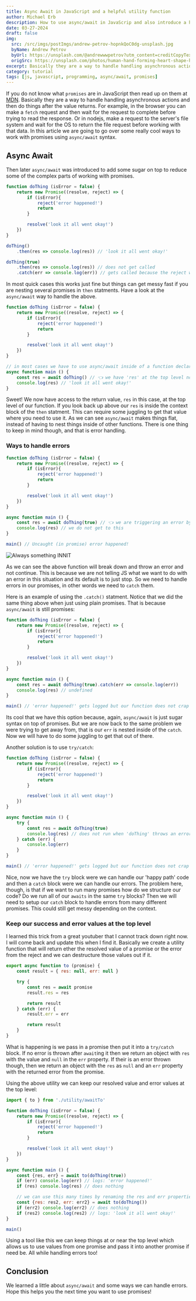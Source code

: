 ```yaml
---
title: Async Await in JavaScript and a helpful utility function
author: Michael Erb
description: How to use async/await in JavaScrip and also introduce a helpful utility function to work with promises
date: 03-27-2024
draft: false
img:
  src: /src/imgs/postImgs/andrew-petrov-hopnkQoC0dg-unsplash.jpg
  byName: Andrew Petrov
  byUrl: https://unsplash.com/@andrewwwpetrov?utm_content=creditCopyText&utm_medium=referral&utm_source=unsplash
  origSrc: https://unsplash.com/photos/human-hand-forming-heart-shape-hopnkQoC0dg?utm_content=creditCopyText&utm_medium=referral&utm_source=unsplash
excerpt: Basically they are a way to handle handling asynchronous actions and then do things after the value returns. For example, in the browser you can make a fetch request and then wait for the request to complete before trying to read the response. Or in nodejs, make a request to the server's file system and wait for the OS to return the file request before working with that data. In this article we are going to go over some really cool ways to work with promises using async/await syntax. Async Await was introduced to add some sugar on top to reduce some of the complex parts of working with promises.
category: tutorial
tags: [js, javascript, programming, async/await, promises]
---
```


If you do not know what `promises` are in JavaScript then read up on them at <a href="https://developer.mozilla.org/en-US/docs/Web/JavaScript/Reference/Global_Objects/Promise" target="_blank">MDN</a>. Basically they are a way to handle handling asynchronous actions and then do things after the value returns. For example, in the browser you can make a `fetch` request and then wait for the request to complete before trying to read the response. Or in nodejs, make a request to the server's file system and wait for the OS to return the file request before working with that data. In this article we are going to go over some really cool ways to work with promises using `async/await` syntax.

## Async Await

Then later `async/await` was introduced to add some sugar on top to reduce some of the complex parts of working with promises.

```javascript
function doThing (isError = false) {
	return new Promise((resolve, reject) => {
		if (isError){
			reject('error happened!')
			return
		}

		resolve('look it all went okay!')
	})
}

doThing()
	.then(res => console.log(res)) // 'look it all went okay!'

doThing(true)
	.then(res => console.log(res)) // does not get called
	.catch(err => console.log(err)) // gets called because the reject was called in the promise 'error happened!'
```

In most quick cases this works just fine but things can get messy fast if you are nesting several promises in `then` statments. Have a look at the `async/await` way to handle the above.

```javascript
function doThing (isError = false) {
	return new Promise((resolve, reject) => {
		if (isError){
			reject('error happened!')
			return
		}

		resolve('look it all went okay!')
	})
}

// in most cases we have to use async/await inside of a function declared as an async function untill we get more 'top level await' support
async function main () {
	const res = await doThing() // 👈 we have 'res' at the top level now instead of nested
	console.log(res) // 'look it all went okay!'
}
```

Sweet! We now have access to the return value, `res` in this case, at the top level of our function. If you look back up above our `res` is inside the context block of the `then` statment. This can require some juggling to get that value where you need to use it. As we can see `async/await` makes things flat, instead of having to nest things inside of other functions. There is one thing to keep in mind though, and that is error handling.

### Ways to handle errors

```javascript
function doThing (isError = false) {
	return new Promise((resolve, reject) => {
		if (isError){
			reject('error happened!')
			return
		}

		resolve('look it all went okay!')
	})
}

async function main () {
	const res = await doThing(true) // 👈 we are triggering an error by passing 'true'
	console.log(res) // we do not get to this
}

main() // Uncaught (in promise) error happened!
```

![Always something INNIT](@imgs/postImgs/always-something-grumpy-cat-meme.jpg)

As we can see the above function will break down and throw an error and not continue. This is because we are not telling JS what we want to do with an error in this situation and its default is to just stop. So we need to handle errors in our promises, in other words we need to `catch` them.

Here is an example of using the `.catch()` statment. Notice that we did the same thing above when just using plain promises. That is because `async/await` is still promises:

```javascript
function doThing (isError = false) {
	return new Promise((resolve, reject) => {
		if (isError){
			reject('error happened!')
			return
		}

		resolve('look it all went okay!')
	})
}

async function main () {
	const res = await doThing(true).catch(err => console.log(err))
	console.log(res) // undefined
}

main() // 'error happened!' gets logged but our function does not crap out
```

Its cool that we have this option because, again, `async/await` is just sugar syntax on top of promises. But we are now back to the same problem we were trying to get away from, that is our `err` is nested inside of the `catch`. Now we will have to do some juggling to get that out of there.

Another solution is to use `try/catch`:

```javascript
function doThing (isError = false) {
	return new Promise((resolve, reject) => {
		if (isError){
			reject('error happened!')
			return
		}

		resolve('look it all went okay!')
	})
}

async function main () {
	try {
		const res = await doThing(true)
		console.log(res) // does not run when 'doThing' throws an error
	} catch (err) {
		console.log(err)
	}
}

main() // 'error happened!' gets logged but our function does not crap out
```

Nice, now we have the `try` block were we can handle our 'happy path' code and then a `catch` block were we can handle our errors. The problem here, though, is that if we want to run many promises how do we structure our code? Do we run all of our `awaits` in the same `try` blocks? Then we will need to setup our `catch` block to handle errors from many different promises. This could still get messy depending on the context.

### Keep our success and error values at the top level

I learned this trick from a great youtuber that I cannot track down right now. I will come back and update this when I find it. Basically we create a utility function that will return ether the resolved value of a promise or the error from the reject and we can destructure those values out if it.

```javascript
export async function to (promise) {
	const result = { res: null, err: null }

	try {
		const res = await promise
		result.res = res

		return result
	} catch (err) {
		result.err = err

		return result
	}
}
```

What is happening is we pass in a promise then put it into a `try/catch` block. If no error is thrown after `await`ing it then we return an object with `res` with the value and `null` in the `err` property. If their is an error thrown though, then we return an object with the `res` as `null` and an `err` property with the returned error from the promise.

Using the above utility we can keep our resolved value and error values at the top level:

```javascript
import { to } from './utility/awaitTo'

function doThing (isError = false) {
	return new Promise((resolve, reject) => {
		if (isError){
			reject('error happened!')
			return
		}

		resolve('look it all went okay!')
	})
}

async function main () {
	const {res, err} = await to(doThing(true))
	if (err) console.log(err) // logs: 'error happened!'
	if (res) console.log(res) // does nothing

	// we can use this many times by renaming the res and err properties
	const {res: res2, err: err2} = await to(doThing())
	if (err2) console.log(err2) // does nothing
	if (res2) console.log(res2) // logs: 'look it all went okay!'
}

main()
```

Using a tool like this we can keep things at or near the top level which allows us to use values from one promise and pass it into another promise if need be. All while handling errors too!

## Conclusion

We learned a little about `async/await` and some ways we can handle errors. Hope this helps you the next time you want to use promises!
